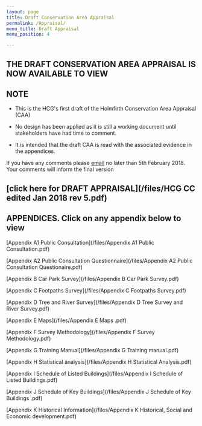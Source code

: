 ```yaml
---
layout: page
title: Draft Conservation Area Appraisal
permalink: /Appraisal/
menu_title: Draft Appraisal
menu_position: 4

---
```


## THE DRAFT CONSERVATION AREA APPRAISAL IS NOW AVAILABLE TO VIEW

## NOTE
* This is the HCG's first draft of the Holmfirth Conservation Area Appraisal (CAA)

* No design has been applied as it is still a working document until stakeholders have had time to comment.

* It is intended that the draft CAA is read with the associated evidence in the appendices.

If you have any comments please [email](mailto:Holmfirthconservation@outlook.com) no later than 5th February 2018. Your comments will inform the final version

## [click here for DRAFT APPRAISAL](/files/HCG CC edited Jan 2018 rev 5.pdf)

## APPENDICES. Click on any appendix below to view

[Appendix A1 Public Consultation](/files/Appendix A1 Public Consultation.pdf)

[Appendix A2 Public Consultation Questionnaire](/files/Appendix A2 Public Consultation Questionaire.pdf)

[Appendix B Car Park Survey](/files/Appendix B Car Park Survey.pdf)

[Appendix C Footpaths Survey](/files/Appendix C Footpaths Survey.pdf)

[Appendix D Tree and River Survey](/files/Appendix D Tree Survey and River Survey.pdf)

[Appendix E Maps](/files/Appendix E Maps .pdf)

[Appendix F Survey Methodology](/files/Appendix F Survey Methodology.pdf)

[Appendix G Training Manual](/files/Appendix G Training manual.pdf)

[Appendix H Statistical analysis](/files/Appendix H Statistical Analysis.pdf)

[Appendix I Schedule of Listed Buildings](/files/Appendix I Schedule of Listed Buildings.pdf)

[Appendix J Schedule of Key Buildings](/files/Appendix J Schedule of Key Buildings .pdf)

[Appendix K Historical Information](/files/Appendix K Historical, Social and Economic development.pdf)


